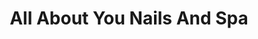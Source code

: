 ---
title: "All About You Nails And Spa"
url: /mooresville/all-about-you-nails-and-spa/
shop: Kosmetik
---